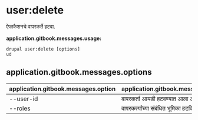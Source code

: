# user:delete
ऐप्लकैशनचे वापरकर्ते हटवा.

**application.gitbook.messages.usage:**
```
drupal user:delete [options]
ud
```

## application.gitbook.messages.options
application.gitbook.messages.option | application.gitbook.messages.details
-------|-------------
--user-id | वापरकर्ता आयडी हटवण्यात आला आहे.
--roles | वापरकर्त्यांच्या संबंधित भूमिका हटविल्या जातील.
